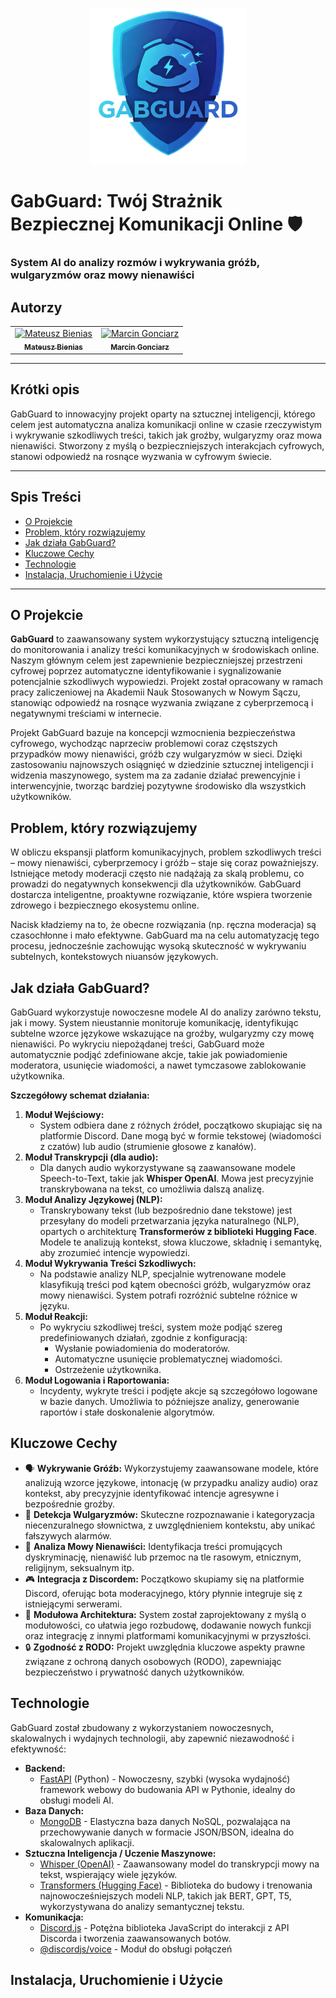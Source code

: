 

<p align="center">
  <img src="https://github.com/Bembnias/threat-detection-system/blob/a4265ff742112a0c0740e5b3afb109fbfc4df63f/gabguard-server/logo/Logo_GabGuard.png" alt="GabGuard Logo" width="250"/>
  <h1>GabGuard: Twój Strażnik Bezpiecznej Komunikacji Online 🛡️</h1>
  <h3>System AI do analizy rozmów i wykrywania gróźb, wulgaryzmów oraz mowy nienawiści</h3>
</p>

## Autorzy

<p align="center">
  <table>
    <tr>
      <td align="center">
        <a href="https://github.com/Bembnias">
            <img src="https://avatars.githubusercontent.com/u/35929872?v=4" width="50px" alt="Mateusz Bienias"/>
            <br />
            <sub><b>Mateusz Bienias</b></sub>
        </a>
      </td>
      <td align="center">
        <a href="https://github.com/Marcin177">
            <img src="https://avatars.githubusercontent.com/u/115288855?v=4" width="50px" alt="Marcin Gonciarz"/>
            <br />
            <sub><b>Marcin Gonciarz</b></sub>
        </a>
      </td>
    </tr>
  </table>
</p>

---

## Krótki opis

GabGuard to innowacyjny projekt oparty na sztucznej inteligencji, którego celem jest automatyczna analiza komunikacji online w czasie rzeczywistym i wykrywanie szkodliwych treści, takich jak groźby, wulgaryzmy oraz mowa nienawiści. Stworzony z myślą o bezpieczniejszych interakcjach cyfrowych, stanowi odpowiedź na rosnące wyzwania w cyfrowym świecie.

---

## Spis Treści
- [O Projekcie](#o-projekcie)
- [Problem, który rozwiązujemy](#problem-który-rozwiązujemy)
- [Jak działa GabGuard?](#jak-działa-gabguard)
- [Kluczowe Cechy](#kluczowe-cechy)
- [Technologie](#technologie)
- [Instalacja, Uruchomienie i Użycie](#instalacja-uruchomienie-i-użycie)

---

## O Projekcie

**GabGuard** to zaawansowany system wykorzystujący sztuczną inteligencję do monitorowania i analizy treści komunikacyjnych w środowiskach online. Naszym głównym celem jest zapewnienie bezpieczniejszej przestrzeni cyfrowej poprzez automatyczne identyfikowanie i sygnalizowanie potencjalnie szkodliwych wypowiedzi. Projekt został opracowany w ramach pracy zaliczeniowej na Akademii Nauk Stosowanych w Nowym Sączu, stanowiąc odpowiedź na rosnące wyzwania związane z cyberprzemocą i negatywnymi treściami w internecie.

Projekt GabGuard bazuje na koncepcji wzmocnienia bezpieczeństwa cyfrowego, wychodząc naprzeciw problemowi coraz częstszych przypadków mowy nienawiści, gróźb czy wulgaryzmów w sieci. Dzięki zastosowaniu najnowszych osiągnięć w dziedzinie sztucznej inteligencji i widzenia maszynowego, system ma za zadanie działać prewencyjnie i interwencyjnie, tworząc bardziej pozytywne środowisko dla wszystkich użytkowników.

## Problem, który rozwiązujemy

W obliczu ekspansji platform komunikacyjnych, problem szkodliwych treści – mowy nienawiści, cyberprzemocy i gróźb – staje się coraz poważniejszy. Istniejące metody moderacji często nie nadążają za skalą problemu, co prowadzi do negatywnych konsekwencji dla użytkowników. GabGuard dostarcza inteligentne, proaktywne rozwiązanie, które wspiera tworzenie zdrowego i bezpiecznego ekosystemu online.

Nacisk kładziemy na to, że obecne rozwiązania (np. ręczna moderacja) są czasochłonne i mało efektywne. GabGuard ma na celu automatyzację tego procesu, jednocześnie zachowując wysoką skuteczność w wykrywaniu subtelnych, kontekstowych niuansów językowych.

## Jak działa GabGuard?

GabGuard wykorzystuje nowoczesne modele AI do analizy zarówno tekstu, jak i mowy. System nieustannie monitoruje komunikację, identyfikując subtelne wzorce językowe wskazujące na groźby, wulgaryzmy czy mowę nienawiści. Po wykryciu niepożądanej treści, GabGuard może automatycznie podjąć zdefiniowane akcje, takie jak powiadomienie moderatora, usunięcie wiadomości, a nawet tymczasowe zablokowanie użytkownika.

**Szczegółowy schemat działania:**

1.  **Moduł Wejściowy:**
    * System odbiera dane z różnych źródeł, początkowo skupiając się na platformie Discord. Dane mogą być w formie tekstowej (wiadomości z czatów) lub audio (strumienie głosowe z kanałów).
2.  **Moduł Transkrypcji (dla audio):**
    * Dla danych audio wykorzystywane są zaawansowane modele Speech-to-Text, takie jak **Whisper OpenAI**. Mowa jest precyzyjnie transkrybowana na tekst, co umożliwia dalszą analizę.
3.  **Moduł Analizy Językowej (NLP):**
    * Transkrybowany tekst (lub bezpośrednio dane tekstowe) jest przesyłany do modeli przetwarzania języka naturalnego (NLP), opartych o architekturę **Transformerów z biblioteki Hugging Face**. Modele te analizują kontekst, słowa kluczowe, składnię i semantykę, aby zrozumieć intencje wypowiedzi.
4.  **Moduł Wykrywania Treści Szkodliwych:**
    * Na podstawie analizy NLP, specjalnie wytrenowane modele klasyfikują treści pod kątem obecności gróźb, wulgaryzmów oraz mowy nienawiści. System potrafi rozróżnić subtelne różnice w języku.
5.  **Moduł Reakcji:**
    * Po wykryciu szkodliwej treści, system może podjąć szereg predefiniowanych działań, zgodnie z konfiguracją:
        * Wysłanie powiadomienia do moderatorów.
        * Automatyczne usunięcie problematycznej wiadomości.
        * Ostrzeżenie użytkownika.
6.  **Moduł Logowania i Raportowania:**
    * Incydenty, wykryte treści i podjęte akcje są szczegółowo logowane w bazie danych. Umożliwia to późniejsze analizy, generowanie raportów i stałe doskonalenie algorytmów.

## Kluczowe Cechy

* 🗣️ **Wykrywanie Gróźb:** Wykorzystujemy zaawansowane modele, które analizują wzorce językowe, intonację (w przypadku analizy audio) oraz kontekst, aby precyzyjnie identyfikować intencje agresywne i bezpośrednie groźby.
* 🤬 **Detekcja Wulgaryzmów:** Skuteczne rozpoznawanie i kategoryzacja niecenzuralnego słownictwa, z uwzględnieniem kontekstu, aby unikać fałszywych alarmów.
* 🚫 **Analiza Mowy Nienawiści:** Identyfikacja treści promujących dyskryminację, nienawiść lub przemoc na tle rasowym, etnicznym, religijnym, seksualnym itp.
* 🎮 **Integracja z Discordem:** Początkowo skupiamy się na platformie Discord, oferując bota moderacyjnego, który płynnie integruje się z istniejącymi serwerami.
* 🧩 **Modułowa Architektura:** System został zaprojektowany z myślą o modułowości, co ułatwia jego rozbudowę, dodawanie nowych funkcji oraz integrację z innymi platformami komunikacyjnymi w przyszłości.
* 🔒 **Zgodność z RODO:** Projekt uwzględnia kluczowe aspekty prawne związane z ochroną danych osobowych (RODO), zapewniając bezpieczeństwo i prywatność danych użytkowników.

## Technologie

GabGuard został zbudowany z wykorzystaniem nowoczesnych, skalowalnych i wydajnych technologii, aby zapewnić niezawodność i efektywność:

* **Backend:**
    * [FastAPI](https://fastapi.tiangolo.com/) (Python) - Nowoczesny, szybki (wysoka wydajność) framework webowy do budowania API w Pythonie, idealny do obsługi modeli AI.
* **Baza Danych:**
    * [MongoDB](https://www.mongodb.com/) - Elastyczna baza danych NoSQL, pozwalająca na przechowywanie danych w formacie JSON/BSON, idealna do skalowalnych aplikacji.
* **Sztuczna Inteligencja / Uczenie Maszynowe:**
    * [Whisper (OpenAI)](https://openai.com/index/whisper/) - Zaawansowany model do transkrypcji mowy na tekst, wspierający wiele języków.
    * [Transformers (Hugging Face)](https://huggingface.co/docs/transformers/index) - Biblioteka do budowy i trenowania najnowocześniejszych modeli NLP, takich jak BERT, GPT, T5, wykorzystywana do analizy semantycznej tekstu.
* **Komunikacja:**
    * [Discord.js](https://discord.js.org/) - Potężna biblioteka JavaScript do interakcji z API Discorda i tworzenia zaawansowanych botów.
    * [@discordjs/voice](https://www.npmjs.com/package/@discordjs/voice) - Moduł do obsługi połączeń 

## Instalacja, Uruchomienie i Użycie
